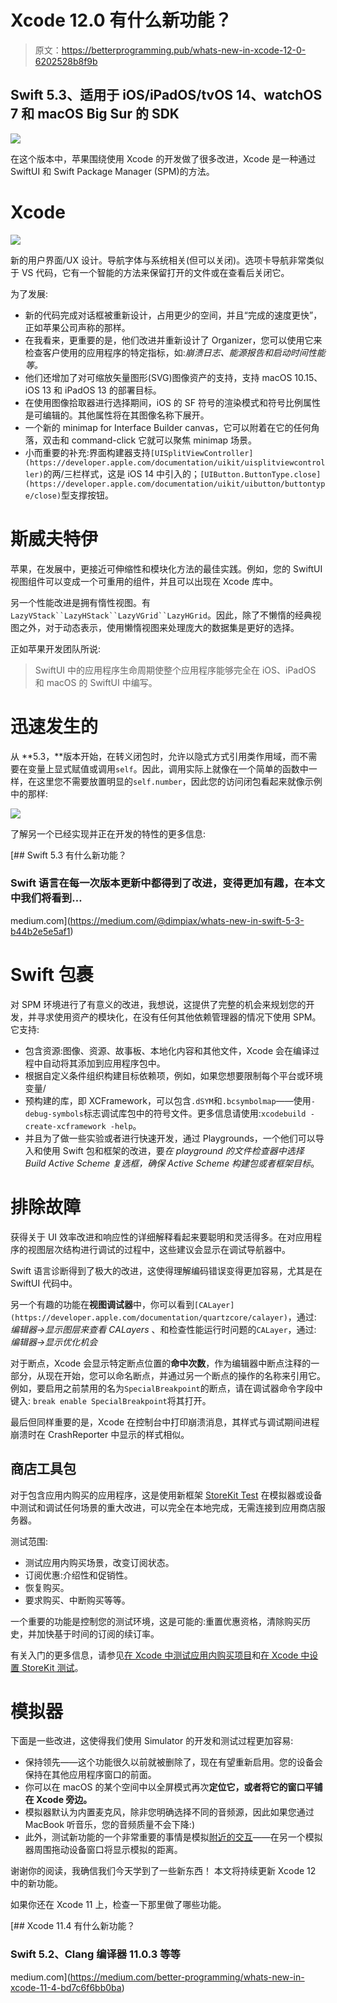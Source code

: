 # Xcode 12.0 有什么新功能？

> 原文：<https://betterprogramming.pub/whats-new-in-xcode-12-0-6202528b8f9b>

## Swift 5.3、适用于 iOS/iPadOS/tvOS 14、watchOS 7 和 macOS Big Sur 的 SDK

![](img/74a755579c15a4e2d3e207f673956057.png)

在这个版本中，苹果围绕使用 Xcode 的开发做了很多改进，Xcode 是一种通过 SwiftUI 和 Swift Package Manager (SPM)的方法。

# Xcode

![](img/cd0873ce549692b93041d54f8e325e88.png)

新的用户界面/UX 设计。导航字体与系统相关(但可以关闭)。选项卡导航非常类似于 VS 代码，它有一个智能的方法来保留打开的文件或在查看后关闭它。

为了发展:

*   新的代码完成对话框被重新设计，占用更少的空间，并且“完成的速度更快”，正如苹果公司声称的那样。
*   在我看来，更重要的是，他们改进并重新设计了 Organizer，您可以使用它来检查客户使用的应用程序的特定指标，如:*崩溃日志、能源报告和启动时间性能等。*
*   他们还增加了对可缩放矢量图形(SVG)图像资产的支持，支持 macOS 10.15、iOS 13 和 iPadOS 13 的部署目标。
*   在使用图像拾取器进行选择期间，iOS 的 SF 符号的渲染模式和符号比例属性是可编辑的。其他属性将在其图像名称下展开。
*   一个新的 minimap for Interface Builder canvas，它可以附着在它的任何角落，双击和 command-click 它就可以聚焦 minimap 场景。
*   小而重要的补充:界面构建器支持`[UISplitViewController](https://developer.apple.com/documentation/uikit/uisplitviewcontroller)`的两/三栏样式，这是 iOS 14 中引入的；`[UIButton.ButtonType.close](https://developer.apple.com/documentation/uikit/uibutton/buttontype/close)`型支撑按钮。

# 斯威夫特伊

苹果，在发展中，更接近可伸缩性和模块化方法的最佳实践。例如，您的 SwiftUI 视图组件可以变成一个可重用的组件，并且可以出现在 Xcode 库中。

另一个性能改进是拥有惰性视图。有
`LazyVStack``LazyHStack``LazyVGrid``LazyHGrid`。因此，除了不懒惰的经典视图之外，对于动态表示，使用懒惰视图来处理庞大的数据集是更好的选择。

正如苹果开发团队所说:

> SwiftUI 中的应用程序生命周期使整个应用程序能够完全在 iOS、iPadOS 和 macOS 的 SwiftUI 中编写。

# 迅速发生的

从 **5.3，**版本开始，在转义闭包时，允许以隐式方式引用类作用域，而不需要在变量上显式赋值或调用`self`。因此，调用实际上就像在一个简单的函数中一样，在这里您不需要放置明显的`self.number`，因此您的访问闭包看起来就像示例中的那样:

![](img/3d977fc712e0db70a7d50d02befdbd3c.png)

了解另一个已经实现并正在开发的特性的更多信息:

[](https://medium.com/@dimpiax/whats-new-in-swift-5-3-b44b2e5e5af1) [## Swift 5.3 有什么新功能？

### Swift 语言在每一次版本更新中都得到了改进，变得更加有趣，在本文中我们将看到…

medium.com](https://medium.com/@dimpiax/whats-new-in-swift-5-3-b44b2e5e5af1) 

# Swift 包裹

对 SPM 环境进行了有意义的改进，我想说，这提供了完整的机会来规划您的开发，并寻求使用资产的模块化，在没有任何其他依赖管理器的情况下使用 SPM。它支持:

*   包含资源:图像、资源、故事板、本地化内容和其他文件，Xcode 会在编译过程中自动将其添加到应用程序包中。
*   根据自定义条件组织构建目标依赖项，例如，如果您想要限制每个平台或环境变量/
*   预构建的库，即 XCFramework，可以包含`.dSYM`和`.bcsymbolmap`——使用`-debug-symbols`标志调试库包中的符号文件。更多信息请使用:`xcodebuild -create-xcframework -help`。
*   并且为了做一些实验或者进行快速开发，通过 Playgrounds，一个他们可以导入和使用 Swift 包和框架的改进，要*在 playground 的文件检查器中选择 Build Active Scheme 复选框，确保 Active Scheme 构建包或者框架目标*。

# 排除故障

获得关于 UI 效率改进和响应性的详细解释看起来要聪明和灵活得多。在对应用程序的视图层次结构进行调试的过程中，这些建议会显示在调试导航器中。

Swift 语言诊断得到了极大的改进，这使得理解编码错误变得更加容易，尤其是在 SwiftUI 代码中。

另一个有趣的功能在**视图调试器**中，你可以看到`[CALayer](https://developer.apple.com/documentation/quartzcore/calayer)`，通过:
*编辑器→显示图层来查看 CALayers* 、和检查性能运行时问题的`CALayer`，通过:
*编辑器→显示优化机会*

对于断点，Xcode 会显示特定断点位置的**命中次数**，作为编辑器中断点注释的一部分，从现在开始，您可以命名断点，并通过另一个断点的操作的名称来引用它。例如，要启用之前禁用的名为`SpecialBreakpoint`的断点，请在调试器命令字段中键入:
`break enable SpecialBreakpoint`将其打开。

最后但同样重要的是，Xcode 在控制台中打印崩溃消息，其样式与调试期间进程崩溃时在 CrashReporter 中显示的样式相似。

## 商店工具包

对于包含应用内购买的应用程序，这是使用新框架 [StoreKit Test](https://developer.apple.com/documentation/storekittest) 在模拟器或设备中测试和调试任何场景的重大改进，可以完全在本地完成，无需连接到应用商店服务器。

测试范围:

*   测试应用内购买场景，改变订阅状态。
*   订阅优惠:介绍性和促销性。
*   恢复购买。
*   要求购买、中断购买等等。

一个重要的功能是控制您的测试环境，这是可能的:重置优惠资格，清除购买历史，并加快基于时间的订阅的续订率。

有关入门的更多信息，请参见[在 Xcode 中测试应用内购买项目](https://developer.apple.com/documentation/storekit/in-app_purchase/testing_in-app_purchases_in_xcode)和[在 Xcode 中设置 StoreKit 测试](https://developer.apple.com/documentation/xcode/setting_up_storekit_testing_in_xcode)。

# 模拟器

下面是一些改进，这使得我们使用 Simulator 的开发和测试过程更加容易:

*   保持领先——这个功能很久以前就被删除了，现在有望重新启用。您的设备会保持在其他应用程序窗口的前面。
*   你可以在 macOS 的某个空间中以全屏模式再次**定位它，或者将它的窗口平铺在 Xcode 旁边。**
*   模拟器默认为内置麦克风，除非您明确选择不同的音频源，因此如果您通过 MacBook 听音乐，您的音频质量不会下降:)
*   此外，测试新功能的一个非常重要的事情是模拟[附近的交互](https://developer.apple.com/documentation/nearbyinteraction)——在另一个模拟器周围拖动设备窗口将显示模拟的距离。

谢谢你的阅读，我确信我们今天学到了一些新东西！
本文将持续更新 Xcode 12 中的新功能。

如果你还在 Xcode 11 上，检查一下那里做了哪些功能。

[](https://medium.com/better-programming/whats-new-in-xcode-11-4-bd7c6f6bb0ba) [## Xcode 11.4 有什么新功能？

### Swift 5.2、Clang 编译器 11.0.3 等等

medium.com](https://medium.com/better-programming/whats-new-in-xcode-11-4-bd7c6f6bb0ba)